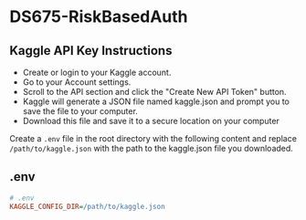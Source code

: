 # DS675-RiskBasedAuth

## Kaggle API Key Instructions

- Create or login to your Kaggle account.
- Go to your Account settings.
- Scroll to the API section and click the "Create New API Token" button.
- Kaggle will generate a JSON file named kaggle.json and prompt you to save the file to your computer. 
- Download this file and save it to a secure location on your computer

Create a `.env` file in the root directory with the following content and replace `/path/to/kaggle.json` with the path to the kaggle.json file you downloaded.

## .env

```ini
# .env
KAGGLE_CONFIG_DIR=/path/to/kaggle.json
```
